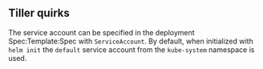 Tiller quirks
---
The service account can be specified in the deployment Spec:Template:Spec with
`ServiceAccount`. By default, when initialized with `helm init` the `default`
service account from the `kube-system` namespace is used.  